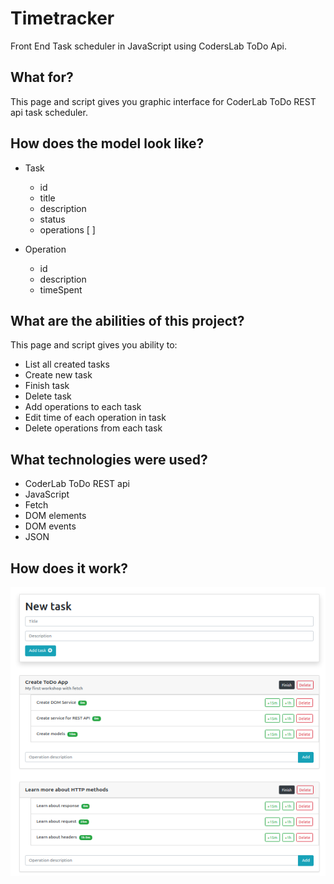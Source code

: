 # Timetracker
Front End Task scheduler in JavaScript using CodersLab ToDo Api.

## What for?
This page and script gives you graphic interface for CoderLab ToDo REST api task scheduler.

## How does the model look like?
* Task
  * id 
  * title
  * description
  * status
  * operations [ ]
    
* Operation
  * id
  * description
  * timeSpent

## What are the abilities of this project?
This page and script gives you ability to:
* List all created tasks
* Create new task
* Finish task
* Delete task
* Add operations to each task
* Edit time of each operation in task
* Delete operations from each task

## What technologies were used?
* CoderLab ToDo REST api
* JavaScript
* Fetch
* DOM elements
* DOM events
* JSON

## How does it work?
![time_tracker][time_tracker]

[time_tracker]: images/timetracker.png "Timetracker"